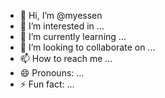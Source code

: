 - 👋 Hi, I’m @myessen
- 👀 I’m interested in ...
- 🌱 I’m currently learning ...
- 💞️ I’m looking to collaborate on ...
- 📫 How to reach me ...
- 😄 Pronouns: ...
- ⚡ Fun fact: ...

<!---
myessen/myessen is a ✨ special ✨ repository because its `README.md` (this file) appears on your GitHub profile.
You can click the Preview link to take a look at your changes.
--->
